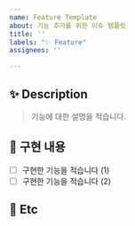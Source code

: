 ```yaml
---
name: Feature Template
about: 기능 추가를 위한 이슈 템플릿
title: ''
labels: "✨ Feature"
assignees: ''

---
```


## ✨ Description

> 기능에 대한 설명을 적습니다.

## 📌 구현 내용

- [ ] 구현한 기능을 적습니다 (1)
- [ ] 구현한 기능을 적습니다 (2)

## 🌱 Etc
